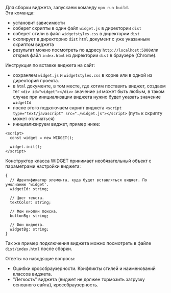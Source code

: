 Для сборки виджета, запускаем команду `npm run build`. 
<br>
Эта команда:
- установит зависимости
- соберет скрипты в один файл `widget.js` в директории `dist`
- соберет стили в файл `widgetstyles.css` в директории `dist`
- скопирует в директорию `dist` `html` документ с уже указанным скриптом виджета
- результат можно посмотреть по адресу `http://localhost:5000`или открыв файл `index.html` из директории `dist` в браузере (Chrome).

Инструкция по вставке виджета на сайт:
- сохраняем `widget.js` и `widgetstyles.css` в корне или в одной из директорий проекта.
- в `html` документе, в том месте,
  где хотим поставить виджет, создаем
  тег `<div id="widget"></div>` значение `id`
  может быть любым, в таком случае при инициализации виджета нужно будет указать значение `widgetId`
- после этого подключаем скрипт виджета `<script type="text/javascript" src="./widget.js"></script>` (путь к скрипту может отличаться)
- инициализируем виджет, пример ниже:
```
<script> 
  const widget = new WIDGET();

  widget.init();
</script>
  ```

Конструктор класса WIDGET принимает необязательный объект с параметрами настройки виджета:
```
{
  // Идентификатор элемента, куда будет вставляться виджет. По умолчанию 'widget'.
  widgetId: string;
  
  // Цвет текста.
  textColor: string;
  
  // Фон кнопки поиска.
  buttonBg: string;
  
  // Фон виджета.
  widgetBg: string;
}
```

Так же пример подключения виджета можно посмотреть в файле `dist/index.html` после сборки.

Ответы на наводящие вопросы:
  - Ошибки кроссбраузерности. Конфликты стилей и наименований классов виджета.
  - "Легкость" виджета (виджет не должен тормозить загрузку основного сайта), кроссбраузерность.
